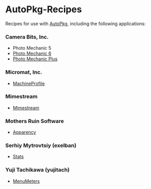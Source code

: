 # AutoPkg-Recipes

Recipes for use with [AutoPkg](https://github.com/autopkg/autopkg), including the following applications:

### Camera Bits, Inc.
* Photo Mechanic 5
* [Photo Mechanic 6](https://home.camerabits.com/tour-photo-mechanic/)
* [Photo Mechanic Plus](https://home.camerabits.com/tour-photo-mechanic-plus/)

### Micromat, Inc.
* [MachineProfile](https://www.micromat.com/products/machineprofile)

### Mimestream
* [Mimestream](https://mimestream.com)

### Mothers Ruin Software
* [Apparency](https://mothersruin.com/software/Apparency/)

### Serhiy Mytrovtsiy (exelban)
* [Stats](https://github.com/exelban/stats/)

### Yuji Tachikawa (yujitach)
* [MenuMeters](https://member.ipmu.jp/yuji.tachikawa/MenuMetersElCapitan/)
